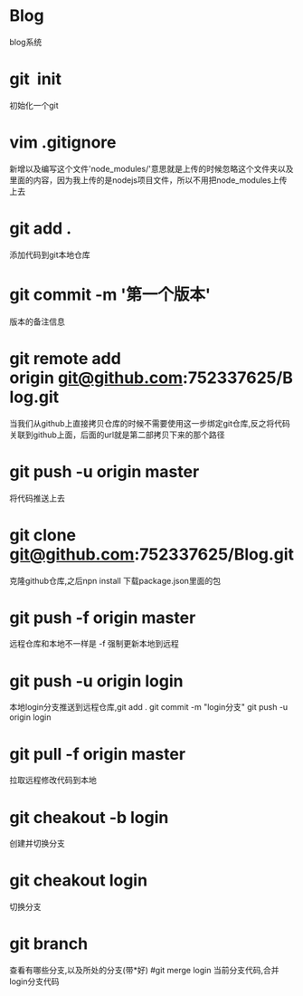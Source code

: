#	Blog
blog系统
#	git  init
初始化一个git
# vim .gitignore 
新增以及编写这个文件'node_modules/'意思就是上传的时候忽略这个文件夹以及里面的内容，因为我上传的是nodejs项目文件，所以不用把node_modules上传上去
# git add .    
添加代码到git本地仓库
# git commit -m '第一个版本'
版本的备注信息
# git remote add origin git@github.com:752337625/Blog.git
当我们从github上直接拷贝仓库的时候不需要使用这一步绑定git仓库,反之将代码关联到github上面，后面的url就是第二部拷贝下来的那个路径
# git push -u origin master
将代码推送上去
#	git clone git@github.com:752337625/Blog.git
克隆github仓库,之后npn install 下载package.json里面的包
#	 git push -f origin master
远程仓库和本地不一样是 -f 强制更新本地到远程
#	 git push -u origin login
本地login分支推送到远程仓库,git add . git commit -m "login分支"  git push -u origin login
# git pull -f origin master
拉取远程修改代码到本地
# git cheakout -b login
创建并切换分支
# git cheakout  login
切换分支
# git branch
查看有哪些分支,以及所处的分支(带*好)
#git merge login
当前分支代码,合并login分支代码
